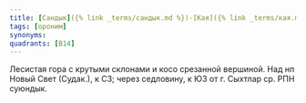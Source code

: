 ```yaml
---
title: [Сандык]({% link _terms/сандык.md %})-[Кая]({% link _terms/кая.md %}) I
tags: [ороним]
synonyms:
quadrants: [В14]
---
```


Лесистая гора с крутыми склонами и косо срезанной вершиной. Над нп Новый Свет
(Судак.), к СЗ; через седловину, к ЮЗ от г. Сыхтлар ср. РПН суюндык.
